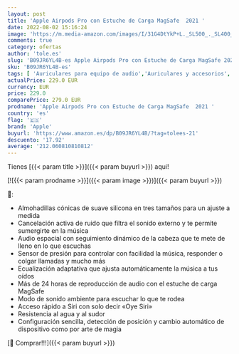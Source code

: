 ```yaml
---
layout: post
title: 'Apple Airpods Pro con Estuche de Carga MagSafe  2021 '
date: 2022-08-02 15:16:24
image: 'https://m.media-amazon.com/images/I/31G4DtYkP+L._SL500_._SL400_.jpg'
comments: true
category: ofertas
author: 'tole.es'
slug: 'B09JR6YL4B-es Apple Airpods Pro con Estuche de Carga MagSafe 2021'
sku: 'B09JR6YL4B-es'
tags: [ 'Auriculares para equipo de audio','Auriculares y accesorios','Electrónica','apple','🇪🇸', ]
actualPrice: 229.0 EUR
currency: EUR
price: 229.0
comparePrice: 279.0 EUR
prodname: 'Apple Airpods Pro con Estuche de Carga MagSafe  2021 '
country: 'es'
flag: '🇪🇸'
brand: 'Apple'
buyurl: 'https://www.amazon.es/dp/B09JR6YL4B/?tag=tolees-21'
descuento: '17.92'
average: '212.060810810812'
---
```


Tienes [{{< param title >}}]({{< param buyurl >}}) aqui!

[![{{< param prodname >}}]({{< param image >}})]({{< param buyurl >}})

🔎:

- Almohadillas cónicas de suave silicona en tres tamaños para un ajuste a medida
- Cancelación activa de ruido que filtra el sonido externo y te permite sumergirte en la música
- Audio espacial con seguimiento dinámico de la cabeza que te mete de lleno en lo que escuchas
- Sensor de presión para controlar con facilidad la música, responder o colgar llamadas y mucho más
- Ecualización adaptativa que ajusta automáticamente la música a tus oídos
- Más de 24 horas de reproducción de audio con el estuche de carga MagSafe
- Modo de sonido ambiente para escuchar lo que te rodea
- Acceso rápido a Siri con solo decir «Oye Siri»
- Resistencia al agua y al sudor
- Configuración sencilla, detección de posición y cambio automático de dispositivo como por arte de magia

[🛒 Comprar!!!]({{< param buyurl >}})
